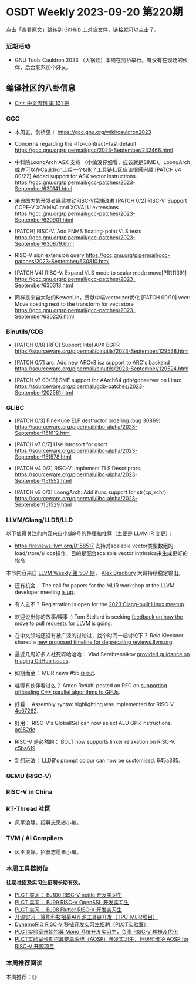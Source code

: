 # OSDT Weekly 2023-09-20 第220期

点击「查看原文」跳转到 GitHub 上对应文件，链接就可以点击了。

### 近期活动

- GNU Tools Cauldron 2023 （大锅烩）本周在剑桥举行。有没有在现场的伙伴，后台联系加个好友。

## 编译社区的八卦信息

- [C++ 中文周刊 第 131 期](https://mp.weixin.qq.com/s/_pY_3SVWeKKueNv0gT2abA)

### GCC

- 本周五，剑桥见！
  https://gcc.gnu.org/wiki/cauldron2023

- Concerns regarding the -ffp-contract=fast default
  https://gcc.gnu.org/pipermail/gcc/2023-September/242466.html

-  中科院LoongArch ASX 支持 （小编没仔细看，应该就是SIMD)。LoongArch或许可以在Cauldron上给一个talk？工具链社区应该很感兴趣
  [PATCH v4 00/22] Added support for ASX vector instructions.
  https://gcc.gnu.org/pipermail/gcc-patches/2023-September/630141.html

- 来自国内的开发者继续推动RISC-V后端改进
  [PATCH 0/2] RISC-V: Support CORE-V XCVMAC and XCVALU extensions
  https://gcc.gnu.org/pipermail/gcc-patches/2023-September/630901.html

- [PATCH] RISC-V: Add FNMS floating-point VLS tests
  https://gcc.gnu.org/pipermail/gcc-patches/2023-September/630879.html

- RISC-V sign extension query
  https://gcc.gnu.org/pipermail/gcc-patches/2023-September/630810.html

- [PATCH V4] RISC-V: Expand VLS mode to scalar mode move[PR111391]
  https://gcc.gnu.org/pipermail/gcc-patches/2023-September/630318.html

- 同样是来自大陆的KewenLin，贡献中端vectorizer优化
  [PATCH 00/10] vect: Move costing next to the transform for vect store
  https://gcc.gnu.org/pipermail/gcc-patches/2023-September/630226.html


### Binutils/GDB

- [PATCH 0/8] [RFC] Support Intel APX EGPR
  https://sourceware.org/pipermail/binutils/2023-September/129538.html

- [PATCH 0/7] arc: Add new ARCv3 isa support to ARC's backend
  https://sourceware.org/pipermail/binutils/2023-September/129524.html

- [PATCH v7 00/18] SME support for AArch64 gdb/gdbserver on Linux
  https://sourceware.org/pipermail/gdb-patches/2023-September/202581.html

### GLIBC

- [PATCH 0/3] Fine-tune ELF destructor ordering (bug 30869)
  https://sourceware.org/pipermail/libc-alpha/2023-September/151612.html

- [PATCH v7 0/7] Use introsort for qsort
  https://sourceware.org/pipermail/libc-alpha/2023-September/151578.html

- [PATCH v4 0/3] RISC-V: Implement TLS Descriptors.
  https://sourceware.org/pipermail/libc-alpha/2023-September/151552.html

- [PATCH v2 0/3] LoongArch: Add ifunc support for str{cp, rchr},
  https://sourceware.org/pipermail/libc-alpha/2023-September/151529.html

### LLVM/Clang/LLDB/LLD


以下值得关注的内容来自小编9号的整理和推荐（主要是 LLVM IR 变更）：

- https://reviews.llvm.org/D158517 支持对scalable vector类型数组的load/store/alloca操作，目的是配合scalable vector intrinsics来生成更好的指令

本节内容来自 [LLVM Weekly 第 507 期](http://llvmweekly.org/issue/507)，
[Alex Bradbury](https://www.linkedin.com/in/alex-bradbury/) 大哥持续稳定输出。

* 还有机会： The call for papers for the MLIR workshop at the LLVM developer meeting [is up](https://discourse.llvm.org/t/cfp-mlir-workshop-at-the-llvm-developer-meeting-oct-2023/73398).

* 有人去不？ Registration is open for the [2023 Clang-built Linux meetup](https://discourse.llvm.org/t/2023-clang-built-linux-meetup-registration/73465).

* 欢迎说出你的故事/糗事 :) Tom Stellard is seeking [feedback on how the move to pull requests for LLVM is going](https://discourse.llvm.org/t/hows-it-going-with-pull-requests/73467).

* 在中文领域还没有被广泛的讨论过，找个时间一起讨论下？ Reid Kleckner shared a [new proposed timeline for deprecating reviews.llvm.org](https://discourse.llvm.org/t/update-on-github-pull-requests/71540/125).

* 最近几周好多人社死呀哈哈哈： Vlad Serebrennikov [provided guidance on triaging GitHub issues](https://discourse.llvm.org/t/documentation-for-triaging-github-issues/73487/4).

* 如期而至： MLIR news #55 [is out](https://discourse.llvm.org/t/mlir-news-55th-edition-13th-september-2023/73362).

* 哇喔有伙伴看过么？ Anton Rydahl posted an RFC on [supporting offloading C++ parallel algorithms to GPUs](https://discourse.llvm.org/t/rfc-openmp-offloading-backend-for-c-parallel-algorithms/73468).

* 好看： Assembly syntax highlighting was implemented for RISC-V.
  [4e07262](https://reviews.llvm.org/rG4e07262d39eb).

* 好用： RISC-V's GlobalISel can now select ALU GPR instructions.
  [ac182de](https://reviews.llvm.org/rGac182deee828).

* RISC-V 是必然的： BOLT now supports linker relaxation on RISC-V.
  [c5ba619](https://reviews.llvm.org/rGc5ba61978c33).

* 新的玩法： LLDB's prompt colour can now be customised.
  [645a385](https://reviews.llvm.org/rG645a3855dda4).

### QEMU (RISC-V)

### RISC-V in China

### RT-Thread 社区

- 风平浪静。招募志愿者小编。

### TVM / AI Compilers

- 风平浪静。招募志愿者小编。

### 本周工具链岗位

**往期社招及实习生招聘长期有效。**

- [PLCT 实习： BJ100 RISC-V nettle 开发实习生](https://mp.weixin.qq.com/s/GEUKRlxILFpdHQbv-yxWQQ)
- [PLCT 实习： BJ99 RISC-V OpenSSL 开发实习生](https://mp.weixin.qq.com/s/pzy6sbW50r3aLw3Dt36oBQ)
- [PLCT 实习： BJ98 Flutter RISC-V 开发实习生](https://mp.weixin.qq.com/s/gQYT_rhtLE8jGg6WWAztDA)
- [开源实习：算能科技招募AI开源工具链开发（TPU-MLIR项目）](https://mp.weixin.qq.com/s/IBJh0ip4k11PzIMZecsWSw)
- [DynamoRIO RISC-V 移植开发实习生招聘（PLCT实验室）](https://mp.weixin.qq.com/s/J_5TjT6DOqeOXJXQI5VQxw)
- [PLCT实验室开始招募 Mono 系统开发实习生，负责 RISC-V 移植及优化](https://mp.weixin.qq.com/s/whEW7Hay1jIP1tBzIPay1A)
- [PLCT实验室长期招募安卓系统（AOSP）开发实习生，升级和维护 AOSP for RISC-V 开源项目](https://mp.weixin.qq.com/s/dJP2cEB1nex2inR5c-cJog)


### 本周推荐阅读

本周推荐：《》
